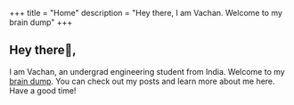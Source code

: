 +++
title = "Home"
description = "Hey there, I am Vachan. Welcome to my brain dump"
+++
## Hey there👋️,

I am Vachan, an undergrad engineering student from India. Welcome to my [brain dump](https://btxx.org/posts/dump/).
 You can check out my posts and learn more about me here. Have a good time!

